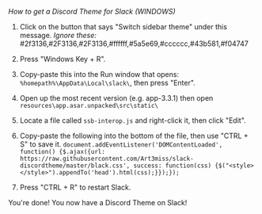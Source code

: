 *How to get a Discord Theme for Slack (WINDOWS)*

1. Click on the button that says "Switch sidebar theme" under this message. _Ignore these:_ #2f3136,#2F3136,#2F3136,#ffffff,#5a5e69,#cccccc,#43b581,#f04747

2. Press "Windows Key + R".

3. Copy-paste this into the Run window that opens: `%homepath%\AppData\Local\slack\`, then press "Enter".

4. Open up the most recent version (e.g. app-3.3.1) then open `resources\app.asar.unpacked\src\static\`

5. Locate a file called `ssb-interop.js` and right-click it, then click "Edit".

6. Copy-paste the following into the bottom of the file, then use "CTRL + S" to save it. `document.addEventListener('DOMContentLoaded', function() {$.ajax({url: https://raw.githubusercontent.com/Art3miss/slack-discordtheme/master/black.css', success: function(css) {$("<style></style>").appendTo('head').html(css);}});});`

7. Press "CTRL + R" to restart Slack.



You're done! You now have a Discord Theme on Slack!